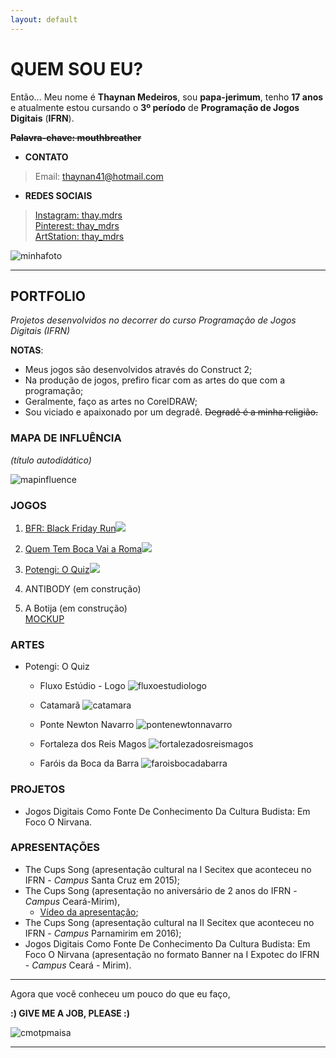 ```yaml
---
layout: default
---
```


# QUEM SOU EU?

Então... Meu nome é **Thaynan Medeiros**, sou **papa-jerimum**, tenho **17 anos** e atualmente estou cursando o **3º período** de **Programação de Jogos Digitais** (**IFRN**).

**~~Palavra-chave: mouthbreather~~**

* **CONTATO**

> Email: thaynan41@hotmail.com

* **REDES SOCIAIS**

> [Instagram: thay.mdrs](https://www.instagram.com/thay.mdrs)  
> [Pinterest: thay_mdrs](https://www.pinterest.com/thay_mdrs)  
> [ArtStation: thay_mdrs](https://www.artstation.com/thay_mdrs)  

![minhafoto](eusoupraieiro.JPG)

* * *

## PORTFOLIO

_Projetos desenvolvidos no decorrer do curso Programação de Jogos Digitais (IFRN)_

**NOTAS**:
- Meus jogos são desenvolvidos através do Construct 2;
- Na produção de jogos, prefiro ficar com as artes do que com a programação;
- Geralmente, faço as artes no CorelDRAW;
- Sou viciado e apaixonado por um degradê. ~~Degradê é a minha religião.~~

### MAPA DE INFLUÊNCIA

_(título autodidático)_

![mapinfluence](meumapadeinfluencia.png)

### JOGOS

1. [BFR: Black Friday Run![](bfrmenu.png)](https://thaynanmedeiros.github.io/BFR/)

2. [Quem Tem Boca Vai a Roma![](qtbvarmenu.png)](https://thaynanmedeiros.github.io/QTBVAR2/)

3. [Potengi: O Quiz![](potengimenu.png)](https://mrbtrzmoraes.github.io/Quiz1/)

4. ANTIBODY (em construção)

5. A Botija (em construção)  
[MOCKUP](https://youtu.be/Q2WM7h9t8Gk)

### ARTES

- Potengi: O Quiz  

  - Fluxo Estúdio - Logo  ![fluxoestudiologo](fluxoestudiologo.png)  
  
  
  - Catamarã  ![catamara](catamara.png)  
  
  
  - Ponte Newton Navarro  ![pontenewtonnavarro](pontenewtonnavarro.png)  
  
  
  - Fortaleza dos Reis Magos  ![fortalezadosreismagos](fortalezadosreismagos.png)  
  
  
  - Faróis da Boca da Barra  ![faroisbocadabarra](faroisbocadabarra.png)  
  

### PROJETOS

- Jogos Digitais Como Fonte De Conhecimento Da Cultura Budista: Em Foco O Nirvana.

### APRESENTAÇÕES

- The Cups Song (apresentação cultural na I Secitex que aconteceu no IFRN - _Campus_ Santa Cruz em 2015);  
- The Cups Song (apresentação no aniversário de 2 anos do IFRN - _Campus_ Ceará-Mirim),  
  - [Vídeo da apresentação](https://www.youtube.com/watch?v=Gy5uhUjbOJc);  
- The Cups Song (apresentação cultural na II Secitex que aconteceu no IFRN - _Campus_ Parnamirim em 2016);  
- Jogos Digitais Como Fonte De Conhecimento Da Cultura Budista: Em Foco O Nirvana (apresentação no formato Banner na I Expotec do IFRN - _Campus_ Ceará - Mirim).

* * *

Agora que você conheceu um pouco do que eu faço,

**:) GIVE ME A JOB, PLEASE :)**

![cmotpmaisa](cmotpmaisa.jpg)

* * *
